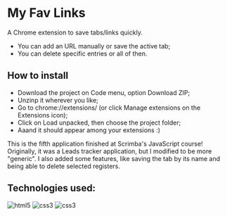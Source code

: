 # My Fav Links
A Chrome extension to save tabs/links quickly.
- You can add an URL manually or save the active tab;
- You can delete specific entries or all of then.

## How to install
- Download the project on Code menu, option Download ZIP;
- Unzinp it wherever you like;
- Go to chrome://extensions/ (or click Manage extensions on the Extensions icon);
- Click on Load unpacked, then choose the project folder;
- Aaand it should appear among your extensions :)

This is the fifth application finished at Scrimba's JavaScript course!
Originally, it was a Leads tracker application, but I modified to be more "generic". I also added some features, like saving the tab by its name and being able to delete selected registers.

## Technologies used:
<div style="display:inline_block">
  <img alt="html5" src="https://img.shields.io/badge/HTML5-E34F26?style=for-the-badge&logo=html5&logoColor=white"> 
  <img alt="css3" src="https://img.shields.io/badge/CSS3-1572B6?style=for-the-badge&logo=css3&logoColor=white">
  <img alt="css3" src="https://img.shields.io/badge/JavaScript-F7DF1E?style=for-the-badge&logo=javascript&logoColor=white">
</div>

